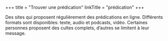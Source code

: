 +++
title = "Trouver une prédication"
linkTitle = "prédication"
+++

Des sites qui proposent régulièrement des prédications en ligne. Différents formats sont disponibles: texte, audio et podcasts, vidéo. Certaines personnes proposent des cultes complets, d’autres se limitent à leur message. 